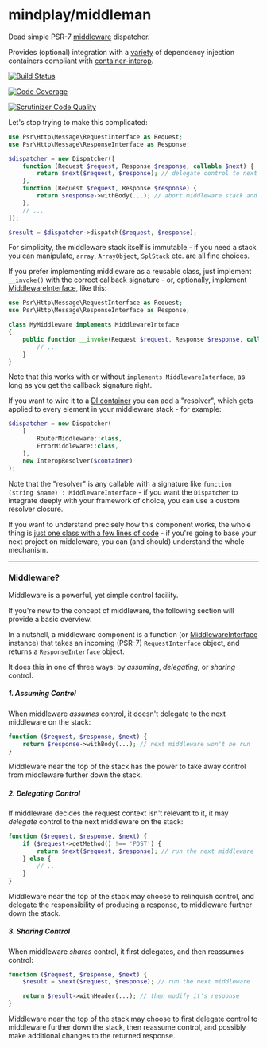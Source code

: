 mindplay/middleman
==================

Dead simple PSR-7 [middleware](#middleware) dispatcher.

Provides (optional) integration with a [variety](https://github.com/container-interop/container-interop#compatible-projects)
of dependency injection containers compliant with [container-interop](https://github.com/container-interop/container-interop).

[![Build Status](https://travis-ci.org/mindplay-dk/middleman.svg)](https://travis-ci.org/mindplay-dk/middleman)

[![Code Coverage](https://scrutinizer-ci.com/g/mindplay-dk/middleman/badges/coverage.png?b=master)](https://scrutinizer-ci.com/g/mindplay-dk/middleman/?branch=master)

[![Scrutinizer Code Quality](https://scrutinizer-ci.com/g/mindplay-dk/middleman/badges/quality-score.png?b=master)](https://scrutinizer-ci.com/g/mindplay-dk/middleman/?branch=master)

Let's stop trying to make this complicated:

```php
use Psr\Http\Message\RequestInterface as Request;
use Psr\Http\Message\ResponseInterface as Response;

$dispatcher = new Dispatcher([
    function (Request $request, Response $response, callable $next) {
        return $next($request, $response); // delegate control to next middleware
    },
    function (Request $request, Response $response) {
        return $response->withBody(...); // abort middleware stack and return the response
    },
    // ...
]);

$result = $dispatcher->dispatch($request, $response);
```

For simplicity, the middleware stack itself is immutable - if you need a stack you can manipulate, `array`, `ArrayObject`, `SplStack` etc. are all fine choices.

If you prefer implementing middleware as a reusable class, just implement `__invoke()` with the correct callback signature - or, optionally, implement [MiddlewareInterface](src/MiddlewareInterface.php), like this:

```php
use Psr\Http\Message\RequestInterface as Request;
use Psr\Http\Message\ResponseInterface as Response;

class MyMiddleware implements MiddlewareInteface
{
    public function __invoke(Request $request, Response $response, callable $next) {
        // ...
    }
}
```

Note that this works with or without `implements MiddlewareInterface`, as long as you get the callback signature right.

If you want to wire it to a [DI container](https://github.com/container-interop/container-interop#compatible-projects)
you can add a "resolver", which gets applied to every element in your middleware stack - for example:

```php
$dispatcher = new Dispatcher(
    [
        RouterMiddleware::class,
        ErrorMiddleware::class,
    ],
    new InteropResolver($container)
);
```

Note that the "resolver" is any callable with a signature like `function (string $name) : MiddlewareInterface` - if
you want the `Dispatcher` to integrate deeply with your framework of choice, you can use a custom resolver closure.

If you want to understand precisely how this component works, the whole thing is [just one class
with a few lines of code](src/Dispatcher.php) - if you're going to base your next
project on middleware, you can (and should) understand the whole mechanism.

-----

<a name="middleware"></a>
### Middleware?

Middleware is a powerful, yet simple control facility.

If you're new to the concept of middleware, the following section will provide a basic overview.

In a nutshell, a middleware component is a function (or [MiddlewareInterface](src/MiddlewareInterface.php) instance)
that takes an incoming (PSR-7) `RequestInterface` object, and returns a `ResponseInterface` object.

It does this in one of three ways: by *assuming*, *delegating*, or *sharing* control.

##### 1. Assuming Control

When middleware *assumes* control, it doesn't delegate to the next middleware on the stack:

```php
function ($request, $response, $next) {
    return $response->withBody(...); // next middleware won't be run
}
```

Middleware near the top of the stack has the power to take away control from middleware
further down the stack.

##### 2. Delegating Control

If middleware decides the request context isn't relevant to it, it may *delegate* control
to the next middleware on the stack:

```php
function ($request, $response, $next) {
    if ($request->getMethod() !== 'POST') {
        return $next($request, $response); // run the next middleware
    } else {
        // ...
    }
}
```

Middleware near the top of the stack may choose to relinquish control, and delegate
the responsibility of producing a response, to middleware further down the stack.

##### 3. Sharing Control

When middleware *shares* control, it first delegates, and then reassumes control:

```php
function ($request, $response, $next) {
    $result = $next($request, $response); // run the next middleware

    return $result->withHeader(...); // then modify it's response
}
```

Middleware near the top of the stack may choose to first delegate control to middleware
further down the stack, then reassume control, and possibly make additional changes to
the returned response.

